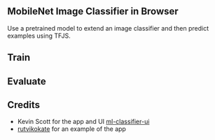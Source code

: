 ## MobileNet Image Classifier in Browser
Use a pretrained model to extend an image classifier and then predict examples using TFJS.


## Train 


## Evaluate


## Credits
- Kevin Scott for the app and UI [ml-classifier-ui](https://github.com/thekevinscott/ml-classifier-ui)
- [rutvikokate](https://github.com/rutvikokate/image-classify) for an example of the app 
